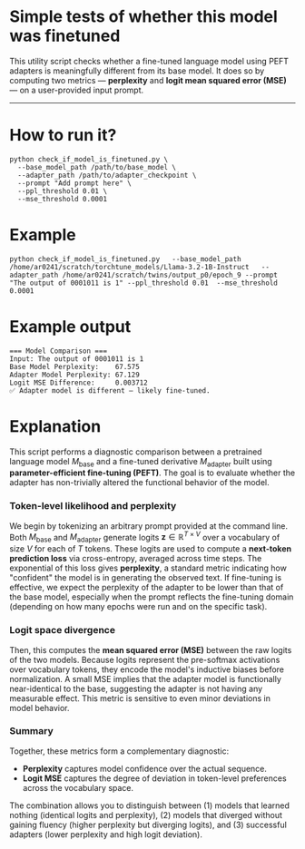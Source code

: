 # Simple tests of whether this model was finetuned

This utility script checks whether a fine-tuned language model using PEFT adapters is meaningfully different from its base model. It does so by computing two metrics — **perplexity** and **logit mean squared error (MSE)** — on a user-provided input prompt.

---

# How to run it?

```
python check_if_model_is_finetuned.py \
  --base_model_path /path/to/base_model \
  --adapter_path /path/to/adapter_checkpoint \
  --prompt "Add prompt here" \
  --ppl_threshold 0.01 \
  --mse_threshold 0.0001
```

# Example

```
python check_if_model_is_finetuned.py   --base_model_path /home/ar0241/scratch/torchtune_models/Llama-3.2-1B-Instruct   --adapter_path /home/ar0241/scratch/twins/output_p0/epoch_9 --prompt "The output of 0001011 is 1" --ppl_threshold 0.01  --mse_threshold 0.0001
```

# Example output 

```
=== Model Comparison ===
Input: The output of 0001011 is 1
Base Model Perplexity:    67.575
Adapter Model Perplexity: 67.129
Logit MSE Difference:     0.003712
✅ Adapter model is different — likely fine-tuned.
```

# Explanation

This script performs a diagnostic comparison between a pretrained language model $M_{\text{base}}$ and a fine-tuned derivative $M_{\text{adapter}}$ built using **parameter-efficient fine-tuning (PEFT)**. The goal is to evaluate whether the adapter has non-trivially altered the functional behavior of the model.

### Token-level likelihood and perplexity

We begin by tokenizing an arbitrary prompt provided at the command line. Both $M_{\text{base}}$ and $M_{\text{adapter}}$ generate logits $\mathbf{z} \in \mathbb{R}^{T \times V}$ over a vocabulary of size $V$ for each of $T$ tokens. These logits are used to compute a **next-token prediction loss** via cross-entropy, averaged across time steps. The exponential of this loss gives **perplexity**, a standard metric indicating how "confident" the model is in generating the observed text. If fine-tuning is effective, we expect the perplexity of the adapter to be lower than that of the base model, especially when the prompt reflects the fine-tuning domain (depending on how many epochs were run and on the specific task).

### Logit space divergence

Then, this computes the **mean squared error (MSE)** between the raw logits of the two models. Because logits represent the pre-softmax activations over vocabulary tokens, they encode the model's inductive biases before normalization. A small MSE implies that the adapter model is functionally near-identical to the base, suggesting the adapter is not having any measurable effect. This metric is sensitive to even minor deviations in model behavior.

### Summary

Together, these metrics form a complementary diagnostic:

* **Perplexity** captures model confidence over the actual sequence.
* **Logit MSE** captures the degree of deviation in token-level preferences across the vocabulary space.

The combination allows you to distinguish between (1) models that learned nothing (identical logits and perplexity), (2) models that diverged without gaining fluency (higher perplexity but diverging logits), and (3) successful adapters (lower perplexity and high logit deviation).





  


  

